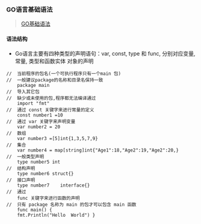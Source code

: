 ### GO语言基础语法

> [GO基础语法](https://www.runoob.com/go/go-basic-syntax.html)

#### **语法结构**

* Go语言主要有四种类型的声明语句：var,	const,	type	和	func,	分别对应变量,	常量,	类型和函数实体 对象的声明
```
//	当前程序的包名(一个可执行程序只有一个main	包) 
//  一般建议package的名称和目录名保持一致 
    package	main
//	导入其它包
//	缺少或未使用的包,程序都无法编译通过 
    import "fmt"
//	通过 const 关键字来进行常量的定义 
    const number1 =10
//	通过 var 关键字来声明变量 
    var	number2	= 20
//	数组 
    var	number3	=[5]int{1,3,5,7,9}
//	集合 
    var	number4	= map[string]int{"Age1":18,"Age2":19,"Age2":20,}
//	一般类型声明 
    type number5 int
//	结构声明 
    type number6 struct{}
//	接口声明 
    type number7	interface{}
//	通过	
    func 关键字来进行函数的声明 
//	只有 package 名称为 main 的包才可以包含 main 函数 
    func main()	{
    fmt.Println("Hello	World") }
```